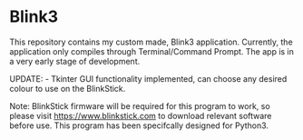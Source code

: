 # Blink3

This repository contains my custom made, Blink3 application. Currently, the application only compiles through Terminal/Command Prompt. The app is in a very early stage of development.  

UPDATE: - Tkinter GUI functionality implemented, can choose any desired colour to use on the BlinkStick.

Note: BlinkStick firmware will be required for this program to work, so please visit https://www.blinkstick.com to download relevant software before use. This program has been specifcally designed for Python3.

